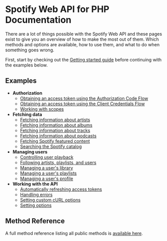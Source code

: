 # Spotify Web API for PHP Documentation
There are a lot of things possible with the Spotify Web API and these pages exist to give you an overview of how to make the most out of them. Which methods and options are available, how to use them, and what to do when something goes wrong.

First, start by checking out the [Getting started guide](/docs/getting-started.md) before continuing with the examples below.

## Examples
* **Authorization**
    * [Obtaining an access token using the Authorization Code Flow](/docs/examples/access-token-with-authorization-code-flow.md)
    * [Obtaining an access token using the Client Credentials Flow](/docs/examples/access-token-with-client-credentials-flow.md)
    * [Working with scopes](/docs/examples/working-with-scopes.md)
* **Fetching data**
    * [Fetching information about artists](/docs/examples/fetching-artist-information.md)
    * [Fetching information about albums](/docs/examples/fetching-album-information.md)
    * [Fetching information about tracks](/docs/examples/fetching-track-information.md)
    * [Fetching information about podcasts](/docs/examples/fetching-podcast-information.md)
    * [Fetching Spotify featured content](/docs/examples/fetching-spotify-featured-content.md)
    * [Searching the Spotify catalog](/docs/examples/searching-the-spotify-catalog.md)
* **Managing users**
    * [Controlling user playback](/docs/examples/controlling-user-playback.md)
    * [Following artists, playlists, and users](/docs/examples/following-artists-playlists-and-users.md)
    * [Managing a user's library](/docs/examples/managing-user-library.md)
    * [Managing a user's playlists](/docs/examples/managing-user-playlists.md)
    * [Managing a user's profile](/docs/examples/managing-user-profiles.md)
* **Working with the API**
    * [Automatically refreshing access tokens](/docs/examples/automatically-refreshing-access-tokens.md)
    * [Handling errors](/docs/examples/handling-errors.md)
    * [Setting custom cURL options](/docs/examples/setting-custom-curl-options.md)
    * [Setting options](/docs/examples/setting-options.md)

## Method Reference
A full method reference listing all public methods is [available here](/docs/method-reference/).
